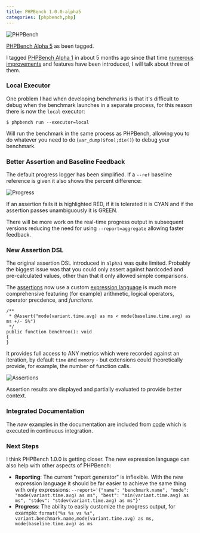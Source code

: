 ```yaml
--- 
title: PHPBench 1.0.0-alpha5
categories: [phpbench,php]
---
```


![PHPBench](/images/2020-09-09/logo.png)

[PHPBench Alpha
5](https://github.com/phpbench/phpbench/releases/tag/1.0.0-alpha5) as been
tagged.

I tagged [PHPBench Alpha
1](https://dantleech.com/blog/2020/09/09/phpbench-alpha1/) in about 5 months
ago since that time [numerous
improvements](https://github.com/phpbench/phpbench/blob/master/CHANGELOG.md)
and features have been introduced, I will talk about three of them.

### Local Executor

One problem I had when developing benchmarks is that it's difficult to debug
when the benchmark launches in a separate process, for this reason there is
now the `local` executor:

```
$ phpbench run --executor=local
```

Will run the benchmark in the same process as PHPBench, allowing you to do
whatever you need to do (`var_dump($foo);die()`) to debug your benchmark.

### Better Assertion and Baseline Feedback

The default progress logger has been simplified. If a `--ref` baseline
reference is given it also shows the percent difference:

![Progress](/images/2021-02-27/output_1.png)

If an assertion fails it is highlighted RED, if it is tolerated it is CYAN and
if the assertion passes unambiguously it is GREEN.

There will be more work on the real-time progress output in subsequent
versions reducing the need for using `--report=aggregate` allowing faster
feedback.

### New Assertion DSL

The original assertion DSL introduced in `alpha1` was quite limited. Probably
the biggest issue was that you could only assert against hardcoded and
pre-calculated values, other than that it only allowed simple comparisons.

The [assertions](https://phpbench.readthedocs.io/en/latest/assertions.html) now use a custom [expression language](https://phpbench.readthedocs.io/en/latest/expression.html) is much more comprehensive featuring (for example) arithmetic, logical
operators, operator precdence, and _functions_.

```
/**
 * @Assert("mode(variant.time.avg) as ms < mode(baseline.time.avg) as ms +/- 5%")
 */
public function benchFoo(): void
{
}
```

It provides full access to ANY metrics which were recorded against an
iteration, by default `time` and `memory` - but extensions
could theoretically provide, for example, the number of function calls.

![Assertions](/images/2021-02-27/assertions.png)

Assertion results are displayed and partially evaluated to provide better
context.

### Integrated Documentation

The _new_ examples in the documentation are included from
[code](https://github.com/phpbench/phpbench/blob/master/examples/Assertion/ExampleAssertionsBench.php)
which is executed in continuous integration.

### Next Steps

I think PHPBench 1.0.0 is getting closer. The new expression language can also
help with other aspects of PHPBench:

- **Reporting**: The current "report generator" is inflexible. With the
  new expression language it should be far easier to achieve the same thing
  with only expressions: `--report='{"name": "benchmark.name", "mode": "mode(variant.time.avg) as ms",
  "best": "min(variant.time.avg) as ms", "stdev": "stdev(variant.time.avg) as
  ms"}'`
- **Progress**: The ability to easily customize the progress output, for
  example: 
  `format("%s %s vs %s", variant.benchmark.name,mode(variant.time.avg) as ms, mode(baseline.time.avg) as ms`
